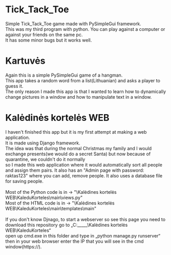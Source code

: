 # Tick_Tack_Toe
Simple Tick_Tack_Toe game made with PySimpleGui framework.<br/>
This was my third program with python. You can play against a computer or against your friends on the same pc.<br/>
It has some minor bugs but it works well.<br/>

# Kartuvės
Again this is a simple PySimpleGui game of a hangman.<br/>
This app takes a random word from a list(Lithuanian) and asks a player to guess it.<br/>
The only reason I made this app is that I wanted to learn how to dynamically change pictures in a window and how to manipulate text in a window.<br/>

# Kalėdinės kortelės WEB
I haven't finished this app but it is my first attempt at making a web application.<br/>
It is made using Django framework.<br/>
The idea was that during the normal Christmas my family and I would exchange presents(we would do a secret Santa) but now because of quarantine, we couldn't do it normally<br/> so I made this web application where it would automatically sort all people and assign them pairs. It also has an "Admin page with password: raktas123" where you can add, remove people. It also uses a database file for saving people.<br/>
<br/>
Most of the Python code is in -> "\Kalėdines kortelės WEB\KaleduKorteles\main\views.py"<br/>
Most of the HTML code is in -> "\Kalėdines kortelės WEB\KaleduKorteles\main\templates\main"<br/>
<br/>
If you don't know Djnago, to start a webserver so see this page you need to download this repository go to „C:_____\Kalėdines kortelės WEB\KaleduKorteles“<br/>
open up cmd.exe in this folder and type in „python manage.py runserver“ then in your web browser enter the IP that you will see in the cmd window(https://).<br/>


